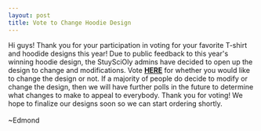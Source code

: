 ```yaml
---
layout: post
title: Vote to Change Hoodie Design
---
```

Hi guys! Thank you for your participation in voting for your favorite T-shirt and hoodide designs this year! Due to public feedback to this year's winning hoodie design, the StuySciOly admins have decided to open up the design to change and modifications. Vote <b><a href="http://strawpoll.me/2931955" target=_blank>HERE</a></b> for whether you would like to change the design or not. If a majority of people do decide to modify or change the design, then we will have further polls in the future to determine what changes to make to appeal to everybody. Thank you for voting! We hope to finalize our designs soon so we can start ordering shortly.<br><br>
~Edmond
